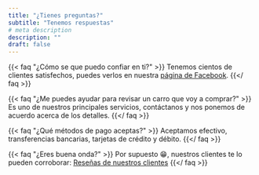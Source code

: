 ```yaml
---
title: "¿Tienes preguntas?"
subtitle: "Tenemos respuestas"
# meta description
description: ""
draft: false
---
```



{{< faq "¿Cómo se que puedo confiar en ti?" >}}
Tenemos cientos de clientes satisfechos, puedes verlos en nuestra [página de Facebook](https://www.facebook.com/Silver-Mec%C3%A1nica-1116359315234571/reviews/).
{{</ faq >}}

{{< faq "¿Me puedes ayudar para revisar un carro que voy a comprar?" >}}
Es uno de nuestros principales servicios, contáctanos y nos ponemos de acuerdo acerca de los detalles.
{{</ faq >}}

{{< faq "¿Qué métodos de pago aceptas?" >}}
Aceptamos efectivo, transferencias bancarias, tarjetas de crédito y débito.
{{</ faq >}}

{{< faq "¿Eres buena onda?" >}}
Por supuesto 😁, nuestros clientes te lo pueden corroborar: [Reseñas de nuestros clientes](https://www.facebook.com/Silver-Mec%C3%A1nica-1116359315234571/reviews/?ref=page_internal)
{{</ faq >}}
